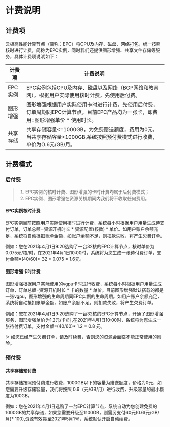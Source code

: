 # 计费说明

## 计费项
云极高性能计算节点（简称：EPC）将CPU及内存、磁盘、网络打包，统一按照核时进行计费，简称为EPC实例，同时我们还提供图形增强、共享文件存储等服务，具体计费项说明如下：

| 计费项 | 计费说明 |
| --- | --- |
| EPC实例 | EPC实例包括CPU及内存、磁盘以及网络（BGP网络和教育网），根据用户实际使用核时计费，先使用后付费。 |
| 图形增强 | 图形增强根据用户实际使用卡时进行计费，先使用后付费，订单周期同EPC计算节点，目前EPC产品均为一张卡，即费用=图形增强单价 * 使用时长。 |
| 共享存储 | 共享存储容量<=1000GB，为免费赠送额度，费用为0元，当共享存储容量>1000GB,系统按照预付费模式进行收费，单价为0.6元/GB/月。 |


## 计费模式

### 后付费

> 1. EPC实例的核时计费、图形增强的卡时计费均属于后付费模式；
> 2. EPC实例、图形增强在资源关机期间内我们将不收取任何费用。 

#### EPC实例核时计费

EPC实例目前按照用户实际使用核时进行计费，系统每小时根据用户用量生成待支付订单，订单总额=资源开机时长 * 资源配置(核数) * 单价。如用户账户余额充足，系统将自动抵扣账单金额，如账户余额不足，则扣款失败，将产生欠费订单。

例如：您在2021年4月1日9:20选购了一台32核的EPC计算节点，核时单价为0.075元/核/时，在2021年4月1日10:00时，系统将为您生成一张待付费订单，支付金额=(40/60)* 32 * 0.075 = 1.6元。<br>

#### 图形增强卡时计费
图形增强根据用户实际使用的vgpu卡时进行收费，系统每小时根据用户用量生成订单，订单总额=资源开机时长 * 卡的数量 * 单价。目前图形增强默认搭载的都是一张vgpu，图形增强的生命周期同EPC实例的生命周期。如用户账户余额充足，系统将自动抵扣账单金额，如账户余额不足，则扣款失败，将产生欠费订单。

例如：您在2021年4月1日9:20选购了一台32核的EPC计算节点，开通了图形增强服务，图形增强单价为1.2元/卡/时,在2021年4月1日10:00时，系统将为您生成一张待付费订单，支付金额=(40/60)* 1.2 = 0.8 元。<br>

!> 如您已经产生欠费订单，请及时续费，否则您的资源会面临不能正常使用的风险。

### 预付费

#### 共享存储预付费

共享存储按照预付费进行收费，1000GB以下的容量为赠送额度，价格为0元，如您需要升级存储容量，我们将按照 0.6（元/GB/月）进行收费，升级容量的最小额度为100GB。

例如：您在2021年4月1日选购了一台EPC计算节点，系统自动为您创建免费的1000GB的共享存储，如果您需要升级至1100GB，则需另支付60元(0.6(元/GB/月)* 100),资源有效期至2021年5月1号，系统默认开启自动续费。
